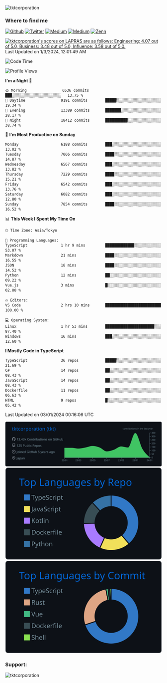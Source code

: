 <p align="left"> <img src="https://komarev.com/ghpvc/?username=tktcorporation&label=Profile%20views&color=0e75b6&style=flat" alt="tktcorporation" /> </p>

<h3>Where to find me</h3>
<p>
<a href="https://github.com/tktcorporation" target="_blank"><img alt="Github" src="https://img.shields.io/badge/GitHub-%2312100E.svg?&style=for-the-badge&logo=Github&logoColor=white" /></a>
<a href="https://twitter.com/tktcorporation" target="_blank"><img alt="Twitter" src="https://img.shields.io/badge/twitter-%231DA1F2.svg?&style=for-the-badge&logo=twitter&logoColor=white" /></a>
<a href="https://www.linkedin.com/in/tktcorporation" target="_blank"><img alt="Medium" src="https://img.shields.io/badge/linkdin-0a66c2.svg?&style=for-the-badge&logo=linkedin&logoColor=white" /></a>
<a href="https://qiita.com/tktcorporation" target="_blank"><img alt="Medium" src="https://img.shields.io/badge/qiita-55C500.svg?&style=for-the-badge&logo=qiita&logoColor=white" /></a>
<a href="https://zenn.dev/tktcorporation" target="_blank"><img alt="Zenn" src="https://img.shields.io/badge/Zenn-3EA8FF.svg?&style=for-the-badge&logo=Zenn&logoColor=white" /></a>
</p>

<!--START_SECTION:lapras-card-->
<p ><a href="https://lapras.com/public/tktcorporation" target="_blank" rel="noopener noreferrer"><img alt="tktcorporation's scores on LAPRAS are as follows: Engineering: 4.07 out of 5.0, Business: 3.48 out of 5.0, Influence: 3.58 out of 5.0." src="https://lapras-card-generator.vercel.app/api/svg?e=4.07&b=3.48&i=3.58&b1=%23232323&b2=%236d6d6d&i1=%23212121&i2=%23818181&l=en" width="300" ></a>  
Last Updated on 1/3/2024, 12:01:49 AM</p>
<!--END_SECTION:lapras-card-->
  
<!--START_SECTION:waka-->
![Code Time](http://img.shields.io/badge/Code%20Time-1%2C333%20hrs%204%20mins-blue)

![Profile Views](http://img.shields.io/badge/Profile%20Views-0-blue)

**I'm a Night 🦉** 

```text
🌞 Morning                6536 commits        ███░░░░░░░░░░░░░░░░░░░░░░   13.75 % 
🌆 Daytime                9191 commits        █████░░░░░░░░░░░░░░░░░░░░   19.34 % 
🌃 Evening                13389 commits       ███████░░░░░░░░░░░░░░░░░░   28.17 % 
🌙 Night                  18412 commits       ██████████░░░░░░░░░░░░░░░   38.74 % 
```
📅 **I'm Most Productive on Sunday** 

```text
Monday                   6188 commits        ███░░░░░░░░░░░░░░░░░░░░░░   13.02 % 
Tuesday                  7066 commits        ████░░░░░░░░░░░░░░░░░░░░░   14.87 % 
Wednesday                6567 commits        ███░░░░░░░░░░░░░░░░░░░░░░   13.82 % 
Thursday                 7229 commits        ████░░░░░░░░░░░░░░░░░░░░░   15.21 % 
Friday                   6542 commits        ███░░░░░░░░░░░░░░░░░░░░░░   13.76 % 
Saturday                 6082 commits        ███░░░░░░░░░░░░░░░░░░░░░░   12.80 % 
Sunday                   7854 commits        ████░░░░░░░░░░░░░░░░░░░░░   16.52 % 
```


📊 **This Week I Spent My Time On** 

```text
🕑︎ Time Zone: Asia/Tokyo

💬 Programming Languages: 
TypeScript               1 hr 9 mins         █████████████░░░░░░░░░░░░   53.07 % 
Markdown                 21 mins             ████░░░░░░░░░░░░░░░░░░░░░   16.55 % 
JSON                     18 mins             ████░░░░░░░░░░░░░░░░░░░░░   14.52 % 
Python                   12 mins             ██░░░░░░░░░░░░░░░░░░░░░░░   09.22 % 
Vue.js                   3 mins              █░░░░░░░░░░░░░░░░░░░░░░░░   02.88 % 

🔥 Editors: 
VS Code                  2 hrs 10 mins       █████████████████████████   100.00 % 

💻 Operating System: 
Linux                    1 hr 53 mins        ██████████████████████░░░   87.40 % 
Windows                  16 mins             ███░░░░░░░░░░░░░░░░░░░░░░   12.60 % 
```

**I Mostly Code in TypeScript** 

```text
TypeScript               36 repos            █████░░░░░░░░░░░░░░░░░░░░   21.69 % 
C#                       14 repos            ██░░░░░░░░░░░░░░░░░░░░░░░   08.43 % 
JavaScript               14 repos            ██░░░░░░░░░░░░░░░░░░░░░░░   08.43 % 
Dockerfile               11 repos            ██░░░░░░░░░░░░░░░░░░░░░░░   06.63 % 
HTML                     9 repos             █░░░░░░░░░░░░░░░░░░░░░░░░   05.42 % 
```




 Last Updated on 03/01/2024 00:16:06 UTC
<!--END_SECTION:waka-->

[![](https://raw.githubusercontent.com/tktcorporation/tktcorporation/master/profile-summary-card-output/github_dark/0-profile-details.svg)](https://github.com/vn7n24fzkq/github-profile-summary-cards)
[![](https://raw.githubusercontent.com/tktcorporation/tktcorporation/master/profile-summary-card-output/github_dark/1-repos-per-language.svg)](https://github.com/vn7n24fzkq/github-profile-summary-cards) [![](https://raw.githubusercontent.com/tktcorporation/tktcorporation/master/profile-summary-card-output/github_dark/2-most-commit-language.svg)](https://github.com/vn7n24fzkq/github-profile-summary-cards)

<h3 align="left">Support:</h3>
<p><a href="https://www.buymeacoffee.com/tktcorporation"> <img align="left" src="https://cdn.buymeacoffee.com/buttons/v2/default-yellow.png" height="50" width="210" alt="tktcorporation" /></a></p><br><br>
